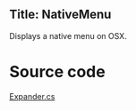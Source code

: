 Title: NativeMenu
---
Displays a native menu on OSX.

# Source code
[Expander.cs](https://github.com/AvaloniaUI/Avalonia/blob/master/src/Avalonia.Controls/NativeMenu.cs)


